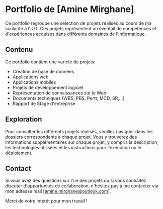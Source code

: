# Portfolio de [Amine Mirghane]

Ce portfolio regroupe une sélection de projets réalisés au cours de ma scolarité à l'IUT. Ces projets représentent un éventail de compétences et d'expériences acquises dans différents domaines de l'informatique.

## Contenu

Ce portfolio contient une variété de projets:

- Création de base de données
- Applications web
- Applications mobiles
- Projets de développement logiciel
- Représentation de connaissances sur le Web
- Documents techniques (WBS, PBS, Pertt, MCD, SR,...)
- Rapport de Stage d'entreprise


## Exploration

Pour consulter les différents projets réalisés, veuillez naviguer dans les dossiers correspondants à chaque projet. Vous y trouverez des informations supplémentaires sur chaque projet, y compris la description, les technologies utilisées et les instructions pour l'exécution ou le déploiement.

## Contact

Si vous avez des questions sur l'un des projets ou si vous souhaitez discuter d'opportunités de collaboration, n'hésitez pas à me contacter via mon adresse mail [amine.mirghane@outlook.com].

Merci de votre intérêt pour mon travail !
